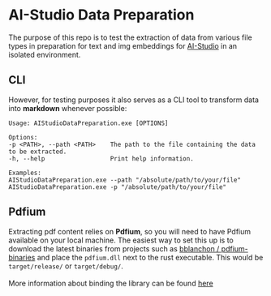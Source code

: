 ﻿# AI-Studio Data Preparation

The purpose of this repo is to test the extraction of data from various file types in preparation for
text and img embeddings for [AI-Studio](https://github.com/MindWorkAI/AI-Studio) in an isolated environment.

## CLI
However, for testing purposes it also serves as a CLI tool to transform data into **markdown** whenever possible:

```
Usage: AIStudioDataPreparation.exe [OPTIONS]

Options:
-p <PATH>, --path <PATH>    The path to the file containing the data to be extracted.
-h, --help                  Print help information.

Examples:
AIStudioDataPreparation.exe --path "/absolute/path/to/your/file"
AIStudioDataPreparation.exe -p "/absolute/path/to/your/file"
```

## Pdfium

Extracting pdf content relies on **Pdfium**, so you will need to have Pdfium available on your local machine.
The easiest way to set this up is to download the latest binaries from projects such as [bblanchon
/ pdfium-binaries](https://github.com/bblanchon/pdfium-binaries) and place the `pdfium.dll` next to the rust executable.
This would be `target/release/` or `target/debug/`.
\
\
More information about binding the library can be found 
[here](https://github.com/ajrcarey/pdfium-render?tab=readme-ov-file#binding-to-pdfium)
